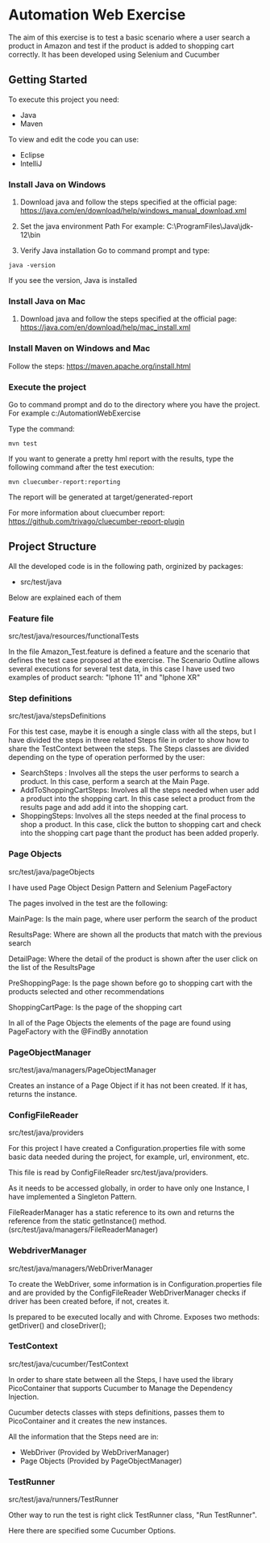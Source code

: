 # Automation Web Exercise

The aim of this exercise is to test a basic scenario where a user search a product in Amazon and test if the product
is added to shopping cart correctly.
It has been developed using Selenium and Cucumber

## Getting Started

To execute this project you need:
- Java
- Maven

To view and edit the code you can use:
- Eclipse
- IntelliJ

### Install Java on Windows

1. Download java and follow the steps specified at the official page:
https://java.com/en/download/help/windows_manual_download.xml

2. Set the java environment Path
For example:
C:\ProgramFiles\Java\jdk-12\bin

3. Verify Java installation
Go to command prompt and type:

```
java -version
```

If you see the version, Java is installed

### Install Java on Mac

1. Download java and follow the steps specified at the official page:
https://java.com/en/download/help/mac_install.xml

### Install Maven on Windows and Mac
Follow the steps: https://maven.apache.org/install.html

### Execute the project

Go to command prompt and do to the directory where you have the project.
For example c:/AutomationWebExercise

Type the command:
```
mvn test
```

If you want to generate a pretty hml report with the results, type the following command after the test execution:

```
mvn cluecumber-report:reporting
```
The report will be generated at target/generated-report

For more information about cluecumber report:
https://github.com/trivago/cluecumber-report-plugin


## Project Structure

All the developed code is in the following path, orginized by packages:
 - src/test/java

 Below are explained each of them

### Feature file
src/test/java/resources/functionalTests

In the file Amazon_Test.feature is defined a feature and the scenario that defines the test case proposed at the
exercise. The Scenario Outline allows several executions for several test data, in this case I have used two examples
of product search: "Iphone 11" and "Iphone XR"

### Step definitions
src/test/java/stepsDefinitions

For this test case, maybe it is enough a single class with all the steps, but I have divided the steps in three related
Steps file in order to show how to share the TestContext between the steps.
The Steps classes are divided depending on the type of operation performed by the user:
 - SearchSteps : Involves all the steps the user performs to search a product. In this case, perform a search at the Main Page.
 - AddToShoppingCartSteps: Involves all the steps needed when user add a product into the shopping cart.
   In this case select a product from the results page and add add it into the shopping cart.
 - ShoppingSteps: Involves all the steps needed at the final process to shop a product. In this case,
   click the button to shopping cart and check into the shopping cart page thant the product has been added properly.

### Page Objects
src/test/java/pageObjects

I have used Page Object Design Pattern and Selenium PageFactory

The pages involved in the test are the following:

MainPage: Is the main page, where user perform the search of the product

ResultsPage: Where are shown all the products that match with the previous search

DetailPage: Where the detail of the product is shown after the user click on the list of the ResultsPage

PreShoppingPage: Is the page shown before go to shopping cart with the products selected and other recommendations

ShoppingCartPage: Is the page of the shopping cart

In all of the Page Objects the elements of the page are found using PageFactory with the @FindBy annotation

### PageObjectManager
src/test/java/managers/PageObjectManager

Creates an instance of a Page Object if it has not been created. If it has, returns the instance.

### ConfigFileReader
src/test/java/providers

For this project I have created a Configuration.properties file with some basic data needed during the project, for
example, url, environment, etc.

This file is read by ConfigFileReader src/test/java/providers.

As it needs to be accessed globally, in order to have only one Instance, I have implemented a Singleton Pattern.

FileReaderManager has a static reference to its own and returns the reference from the static getInstance() method.
(src/test/java/managers/FileReaderManager)

### WebdriverManager
src/test/java/managers/WebDriverManager

To create the WebDriver, some information is in Configuration.properties file and are provided by the ConfigFileReader
WebDriverManager checks if driver has been created before, if not, creates it.

Is prepared to be executed locally and with Chrome.
Exposes two methods: getDriver() and closeDriver();

### TestContext
src/test/java/cucumber/TestContext

In order to share state between all the Steps, I have used the library PicoContainer
that supports Cucumber to Manage the Dependency Injection.

Cucumber detects classes with steps definitions, passes them to PicoContainer and it creates the new instances.

All the information that the Steps need are in:
  - WebDriver (Provided by WebDriverManager)
  - Page Objects (Provided by PageObjectManager)

### TestRunner
src/test/java/runners/TestRunner

Other way to run the test is right click TestRunner class, "Run TestRunner".

Here there are specified some Cucumber Options.














